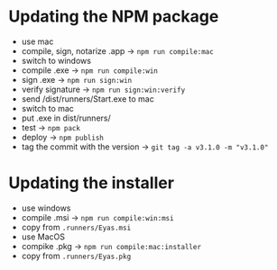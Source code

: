 # Updating the NPM package

* use mac
* compile, sign, notarize .app -> `npm run compile:mac`
* switch to windows
* compile .exe -> `npm run compile:win`
* sign .exe -> `npm run sign:win`
* verify signature -> `npm run sign:win:verify`
* send /dist/runners/Start.exe to mac
* switch to mac
* put .exe in dist/runners/
* test -> `npm pack`
* deploy -> `npm publish`
* tag the commit with the version -> `git tag -a v3.1.0 -m "v3.1.0"`


# Updating the installer

* use windows
* compile .msi -> `npm run compile:win:msi`
* copy from `.runners/Eyas.msi`
* use MacOS
* compike .pkg -> `npm run compile:mac:installer`
* copy from `.runners/Eyas.pkg`